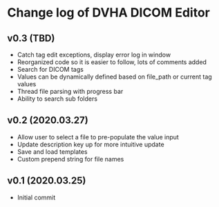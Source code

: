 # Change log of DVHA DICOM Editor

v0.3 (TBD)
--------------------
 - Catch tag edit exceptions, display error log in window
 - Reorganized code so it is easier to follow, lots of comments added
 - Search for DICOM tags
 - Values can be dynamically defined based on file_path or current tag values
 - Thread file parsing with progress bar
 - Ability to search sub folders
 
 
v0.2 (2020.03.27)
--------------------
 - Allow user to select a file to pre-populate the value input
 - Update description key up for more intuitive update
 - Save and load templates
 - Custom prepend string for file names

v0.1 (2020.03.25)
--------------------
 - Initial commit